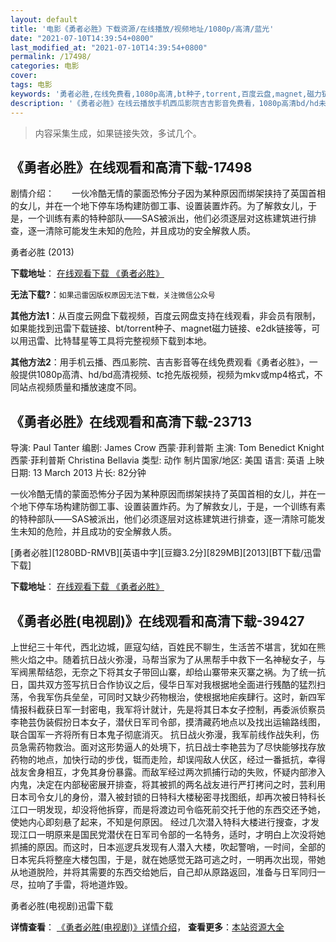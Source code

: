 ```yaml
---
layout: default
title: '电影《勇者必胜》下载资源/在线播放/视频地址/1080p/高清/蓝光'
date: "2021-07-10T14:39:54+0800"
last_modified_at: "2021-07-10T14:39:54+0800"
permalink: /17498/
categories: 电影
cover:
tags: 电影
keywords: '勇者必胜,在线免费看,1080p高清,bt种子,torrent,百度云盘,magnet,磁力链,迅雷下载资源'
description: '《勇者必胜》在线云播放手机西瓜影院吉吉影音免费看，1080p高清bd/hd未删减完整版和tc抢先枪版，mkv/mp4格式，附带bt/torrent种子、magnet/磁力链、百度云盘、网盘资源迅雷下载链接'
---
```


>内容采集生成，如果链接失效，多试几个。


## 《勇者必胜》在线观看和高清下载-17498

剧情介绍：　　一伙冷酷无情的蒙面恐怖分子因为某种原因而绑架挟持了英国首相的女儿，并在一个地下停车场构建防御工事、设置装置炸药。为了解救女儿，于是，一个训练有素的特种部队——SAS被派出，他们必须逐层对这栋建筑进行排查，逐一清除可能发生未知的危险，并且成功的安全解救人质。


勇者必胜 (2013)

**下载地址**： [在线观看下载 《勇者必胜》](https://www.btbtdy.me/btdy/dy3566.html) 


**无法下载?**：`如果迅雷因版权原因无法下载，关注微信公众号 `

**其他方法1**：从百度云网盘下载视频，百度云网盘支持在线观看，非会员有限制，如果能找到迅雷下载链接、bt/torrent种子、magnet磁力链接、e2dk链接等，可以用迅雷、比特彗星等工具将完整视频下载到本地。

**其他方法2**：用手机云播、西瓜影院、吉吉影音等在线免费观看《勇者必胜》，一般提供1080p高清、hd/bd高清视频、tc抢先版视频，视频为mkv或mp4格式，不同站点视频质量和播放速度不同。


## 《勇者必胜》在线观看和高清下载-23713

导演: Paul Tanter 编剧: James Crow 西蒙·菲利普斯 主演: Tom Benedict Knight 西蒙·菲利普斯 Christina Bellavia 类型: 动作 制片国家/地区: 美国 语言: 英语 上映日期: 13 March 2013 片长: 82分钟

一伙冷酷无情的蒙面恐怖分子因为某种原因而绑架挟持了英国首相的女儿，并在一个地下停车场构建防御工事、设置装置炸药。为了解救女儿，于是，一个训练有素的特种部队——SAS被派出，他们必须逐层对这栋建筑进行排查，逐一清除可能发生未知的危险，并且成功的安全解救人质。


[勇者必胜][1280BD-RMVB][英语中字][豆瓣3.2分][829MB][2013][BT下载/迅雷下载]

**下载地址**： [在线观看下载 《勇者必胜》](https://www.btdx8.com/torrent/he_who_dares_2013.html) 


## 《勇者必胜(电视剧)》在线观看和高清下载-39427

上世纪三十年代，西北边城，匪寇勾结，百姓民不聊生，生活苦不堪言，犹如在熊熊火焰之中。随着抗日战火弥漫，马帮当家为了从黑帮手中救下一名神秘女子，与军阀黑帮结怨，无奈之下将其女子带回山寨，却给山寨带来灭寨之祸。为了统一抗日，国共双方签写抗日合作协议之后，侵华日军对我根据地全面进行残酷的猛烈扫荡，令我军伤兵垒垒，可同时又缺少药物根治，使根据地疟疾肆行。这时，新四军情报科截获日军一封密电，我军将计就计，先是将其日本女子控制，再委派侦察员李艳芸伪装假扮日本女子，潜伏日军司令部，摸清藏药地点以及找出运输路线图，联合国军一齐将所有日本鬼子彻底消灭。 抗日战火弥漫，我军前线作战失利，伤员急需药物救治。面对这形势逼人的处境下，抗日战士李艳芸为了尽快能够找存放药物的地点，加快行动的步伐，铤而走险，却误闯敌人伏区，经过一番抵抗，幸得战友舍身相互，才免其身份暴露。而敌军经过两次抓捕行动的失败，怀疑内部渗入内鬼，决定在内部秘密展开排查，将其被抓的两名战友进行严打拷问之时，芸利用日本司令女儿的身份，潜入被封锁的日特科大楼秘密寻找图纸，却再次被日特科长江口一明发现，却没将他拆穿，而是将渡边司令临死前交托于他的东西交还予她，使她内心即刻悬了起来，不知是何原因。 经过几次潜入特科大楼进行搜查，才发现江口一明原来是国民党潜伏在日军司令部的一名特务，适时，才明白上次没将她抓捕的原因。而这时，日本巡逻兵发现有人潜入大楼，吹起警哨，一时间，全部的日本宪兵将整座大楼包围，于是，就在她感觉无路可逃之时，一明再次出现，带她从地道脱险，并将其需要的东西交给她后，自己却从原路返回，准备与日军同归一尽，拉响了手雷，将地道炸毁。<!---剧情end--->


勇者必胜(电视剧)迅雷下载

**详情查看**： [《勇者必胜(电视剧)》详情介绍](/movie/39427/)， **查看更多**：[本站资源大全](/movie/t/all/)


